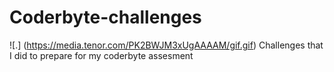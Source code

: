 # Coderbyte-challenges
![.] (https://media.tenor.com/PK2BWJM3xUgAAAAM/gif.gif)
Challenges that I did to prepare for my coderbyte assesment
